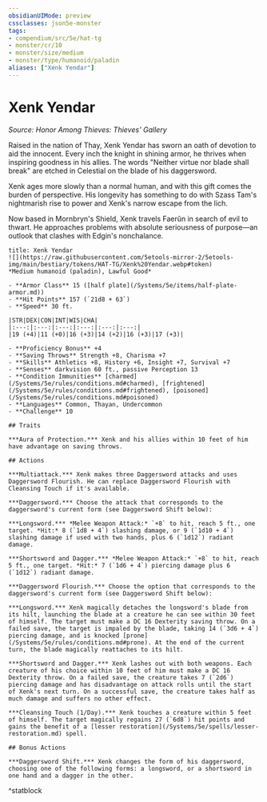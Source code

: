 ```yaml
---
obsidianUIMode: preview
cssclasses: json5e-monster
tags:
- compendium/src/5e/hat-tg
- monster/cr/10
- monster/size/medium
- monster/type/humanoid/paladin
aliases: ["Xenk Yendar"]
---
```

# Xenk Yendar
*Source: Honor Among Thieves: Thieves' Gallery*  

Raised in the nation of Thay, Xenk Yendar has sworn an oath of devotion to aid the innocent. Every inch the knight in shining armor, he thrives when inspiring goodness in his allies. The words "Neither virtue nor blade shall break" are etched in Celestial on the blade of his daggersword.

Xenk ages more slowly than a normal human, and with this gift comes the burden of perspective. His longevity has something to do with Szass Tam's nightmarish rise to power and Xenk's narrow escape from the lich.

Now based in Mornbryn's Shield, Xenk travels Faerûn in search of evil to thwart. He approaches problems with absolute seriousness of purpose—an outlook that clashes with Edgin's nonchalance.

```ad-statblock
title: Xenk Yendar
![](https://raw.githubusercontent.com/5etools-mirror-2/5etools-img/main/bestiary/tokens/HAT-TG/Xenk%20Yendar.webp#token)
*Medium humanoid (paladin), Lawful Good*

- **Armor Class** 15 ([half plate](/Systems/5e/items/half-plate-armor.md))
- **Hit Points** 157 (`21d8 + 63`)
- **Speed** 30 ft.

|STR|DEX|CON|INT|WIS|CHA|
|:---:|:---:|:---:|:---:|:---:|:---:|
|19 (+4)|11 (+0)|16 (+3)|14 (+2)|16 (+3)|17 (+3)|

- **Proficiency Bonus** +4
- **Saving Throws** Strength +8, Charisma +7
- **Skills** Athletics +8, History +6, Insight +7, Survival +7
- **Senses** darkvision 60 ft., passive Perception 13
- **Condition Immunities** [charmed](/Systems/5e/rules/conditions.md#charmed), [frightened](/Systems/5e/rules/conditions.md#frightened), [poisoned](/Systems/5e/rules/conditions.md#poisoned)
- **Languages** Common, Thayan, Undercommon
- **Challenge** 10

## Traits

***Aura of Protection.*** Xenk and his allies within 10 feet of him have advantage on saving throws.

## Actions

***Multiattack.*** Xenk makes three Daggersword attacks and uses Daggersword Flourish. He can replace Daggersword Flourish with Cleansing Touch if it's available.

***Daggersword.*** Choose the attack that corresponds to the daggersword's current form (see Daggersword Shift below):

***Longsword.*** *Melee Weapon Attack:* `+8` to hit, reach 5 ft., one target. *Hit:* 8 (`1d8 + 4`) slashing damage, or 9 (`1d10 + 4`) slashing damage if used with two hands, plus 6 (`1d12`) radiant damage.

***Shortsword and Dagger.*** *Melee Weapon Attack:* `+8` to hit, reach 5 ft., one target. *Hit:* 7 (`1d6 + 4`) piercing damage plus 6 (`1d12`) radiant damage.

***Daggersword Flourish.*** Choose the option that corresponds to the daggersword's current form (see Daggersword Shift below):

***Longsword.*** Xenk magically detaches the longsword's blade from its hilt, launching the blade at a creature he can see within 30 feet of himself. The target must make a DC 16 Dexterity saving throw. On a failed save, the target is impaled by the blade, taking 14 (`3d6 + 4`) piercing damage, and is knocked [prone](/Systems/5e/rules/conditions.md#prone). At the end of the current turn, the blade magically reattaches to its hilt.

***Shortsword and Dagger.*** Xenk lashes out with both weapons. Each creature of his choice within 10 feet of him must make a DC 16 Dexterity throw. On a failed save, the creature takes 7 (`2d6`) piercing damage and has disadvantage on attack rolls until the start of Xenk's next turn. On a successful save, the creature takes half as much damage and suffers no other effect.

***Cleansing Touch (1/Day).*** Xenk touches a creature within 5 feet of himself. The target magically regains 27 (`6d8`) hit points and gains the benefit of a [lesser restoration](/Systems/5e/spells/lesser-restoration.md) spell.

## Bonus Actions

***Daggersword Shift.*** Xenk changes the form of his daggersword, choosing one of the following forms: a longsword, or a shortsword in one hand and a dagger in the other.
```
^statblock